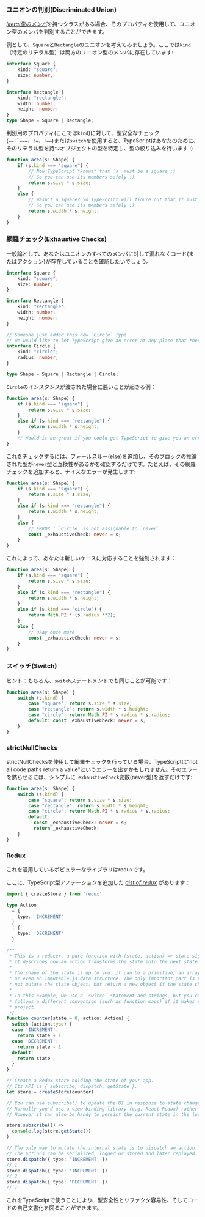 ### ユニオンの判別(Discriminated Union)

[*literal型のメンバ*](./literal-types.md)を持つクラスがある場合、そのプロパティを使用して、ユニオン型のメンバを判別することができます。

例として、`Square`と`Rectangle`のユニオンを考えてみましょう。ここでは`kind`（特定のリテラル型）は両方のユニオン型のメンバに存在しています:

```ts
interface Square {
    kind: "square";
    size: number;
}

interface Rectangle {
    kind: "rectangle";
    width: number;
    height: number;
}
type Shape = Square | Rectangle;
```

判別用のプロパティ(ここでは`kind`)に対して、型安全なチェック(`==``===`、`!=`、`!==`)または`switch`を使用すると、TypeScriptはあなたのために、そのリテラル型を持つオブジェクトの型を特定し、型の絞り込みを行います :)

```ts
function area(s: Shape) {
    if (s.kind === "square") {
        // Now TypeScript *knows* that `s` must be a square ;)
        // So you can use its members safely :)
        return s.size * s.size;
    }
    else {
        // Wasn't a square? So TypeScript will figure out that it must be a Rectangle ;)
        // So you can use its members safely :)
        return s.width * s.height;
    }
}
```

### 網羅チェック(Exhaustive Checks)
一般論として、あなたはユニオンのすべてのメンバに対して漏れなくコード(またはアクション)が存在していることを確認したいでしょう。

```ts
interface Square {
    kind: "square";
    size: number;
}

interface Rectangle {
    kind: "rectangle";
    width: number;
    height: number;
}

// Someone just added this new `Circle` Type
// We would like to let TypeScript give an error at any place that *needs* to cater for this
interface Circle {
    kind: "circle";
    radius: number;
}

type Shape = Square | Rectangle | Circle;
```

`Circle`のインスタンスが渡された場合に悪いことが起きる例：

```ts
function area(s: Shape) {
    if (s.kind === "square") {
        return s.size * s.size;
    }
    else if (s.kind === "rectangle") {
        return s.width * s.height;
    }
    // Would it be great if you could get TypeScript to give you an error?
}
```

これをチェックするには、フォールスルー(else)を追加し、そのブロックの推論された型が`never`型と互換性があるかを確認するだけです。たとえば、その網羅チェックを追加すると、ナイスなエラーが発生します:

```ts
function area(s: Shape) {
    if (s.kind === "square") {
        return s.size * s.size;
    }
    else if (s.kind === "rectangle") {
        return s.width * s.height;
    }
    else {
        // ERROR : `Circle` is not assignable to `never`
        const _exhaustiveCheck: never = s;
    }
}
```

これによって、あなたは新しいケースに対応することを強制されます：

```ts
function area(s: Shape) {
    if (s.kind === "square") {
        return s.size * s.size;
    }
    else if (s.kind === "rectangle") {
        return s.width * s.height;
    }
    else if (s.kind === "circle") {
        return Math.PI * (s.radius **2);
    }
    else {
        // Okay once more
        const _exhaustiveCheck: never = s;
    }
}
```


### スイッチ(Switch)
ヒント：もちろん、`switch`ステートメントでも同じことが可能です：

```ts
function area(s: Shape) {
    switch (s.kind) {
        case "square": return s.size * s.size;
        case "rectangle": return s.width * s.height;
        case "circle": return Math.PI * s.radius * s.radius;
        default: const _exhaustiveCheck: never = s;
    }
}
```

### strictNullChecks

strictNullChecksを使用して網羅チェックを行っている場合、TypeScriptは"not all code paths return a value"というエラーを出すかもしれません。そのエラーを黙らせるには、シンプルに`_exhaustiveCheck`変数(never型)を返すだけです:

```ts
function area(s: Shape) {
    switch (s.kind) {
        case "square": return s.size * s.size;
        case "rectangle": return s.width * s.height;
        case "circle": return Math.PI * s.radius * s.radius;
        default:
          const _exhaustiveCheck: never = s;
          return _exhaustiveCheck;
    }
}
```

### Redux

これを活用しているポピュラーなライブラリはreduxです。

ここに、TypeScript型アノテーションを追加した [*gist of redux*](https://github.com/reactjs/redux#the-gist) があります：

```ts
import { createStore } from 'redux'

type Action
  = {
    type: 'INCREMENT'
  }
  | {
    type: 'DECREMENT'
  }

/**
 * This is a reducer, a pure function with (state, action) => state signature.
 * It describes how an action transforms the state into the next state.
 *
 * The shape of the state is up to you: it can be a primitive, an array, an object,
 * or even an Immutable.js data structure. The only important part is that you should
 * not mutate the state object, but return a new object if the state changes.
 *
 * In this example, we use a `switch` statement and strings, but you can use a helper that
 * follows a different convention (such as function maps) if it makes sense for your
 * project.
 */
function counter(state = 0, action: Action) {
  switch (action.type) {
  case 'INCREMENT':
    return state + 1
  case 'DECREMENT':
    return state - 1
  default:
    return state
  }
}

// Create a Redux store holding the state of your app.
// Its API is { subscribe, dispatch, getState }.
let store = createStore(counter)

// You can use subscribe() to update the UI in response to state changes.
// Normally you'd use a view binding library (e.g. React Redux) rather than subscribe() directly.
// However it can also be handy to persist the current state in the localStorage.

store.subscribe(() =>
  console.log(store.getState())
)

// The only way to mutate the internal state is to dispatch an action.
// The actions can be serialized, logged or stored and later replayed.
store.dispatch({ type: 'INCREMENT' })
// 1
store.dispatch({ type: 'INCREMENT' })
// 2
store.dispatch({ type: 'DECREMENT' })
// 1
```

これをTypeScriptで使うことにより、型安全性とリファクタ容易性、そしてコードの自己文書化を図ることができます。

